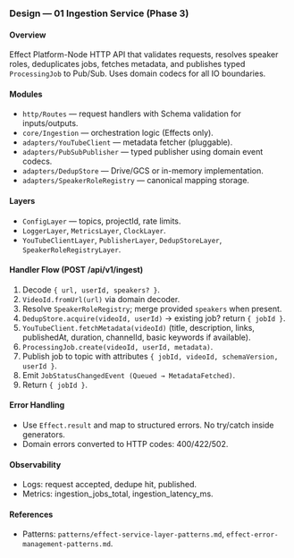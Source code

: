### Design — 01 Ingestion Service (Phase 3)

#### Overview

Effect Platform-Node HTTP API that validates requests, resolves speaker roles, deduplicates jobs, fetches metadata, and publishes typed `ProcessingJob` to Pub/Sub. Uses domain codecs for all IO boundaries.

#### Modules

- `http/Routes` — request handlers with Schema validation for inputs/outputs.
- `core/Ingestion` — orchestration logic (Effects only).
- `adapters/YouTubeClient` — metadata fetcher (pluggable).
- `adapters/PubSubPublisher` — typed publisher using domain event codecs.
- `adapters/DedupStore` — Drive/GCS or in-memory implementation.
- `adapters/SpeakerRoleRegistry` — canonical mapping storage.

#### Layers

- `ConfigLayer` — topics, projectId, rate limits.
- `LoggerLayer`, `MetricsLayer`, `ClockLayer`.
- `YouTubeClientLayer`, `PublisherLayer`, `DedupStoreLayer`, `SpeakerRoleRegistryLayer`.

#### Handler Flow (POST /api/v1/ingest)

1. Decode `{ url, userId, speakers? }`.
2. `VideoId.fromUrl(url)` via domain decoder.
3. Resolve `SpeakerRoleRegistry`; merge provided `speakers` when present.
4. `DedupStore.acquire(videoId, userId)` → existing job? return `{ jobId }`.
5. `YouTubeClient.fetchMetadata(videoId)` (title, description, links, publishedAt, duration, channelId, basic keywords if available).
6. `ProcessingJob.create(videoId, userId, metadata)`.
7. Publish job to topic with attributes `{ jobId, videoId, schemaVersion, userId }`.
8. Emit `JobStatusChangedEvent (Queued → MetadataFetched)`.
9. Return `{ jobId }`.

#### Error Handling

- Use `Effect.result` and map to structured errors. No try/catch inside generators.
- Domain errors converted to HTTP codes: 400/422/502.

#### Observability

- Logs: request accepted, dedupe hit, published.
- Metrics: ingestion_jobs_total, ingestion_latency_ms.

#### References

- Patterns: `patterns/effect-service-layer-patterns.md`, `effect-error-management-patterns.md`.
